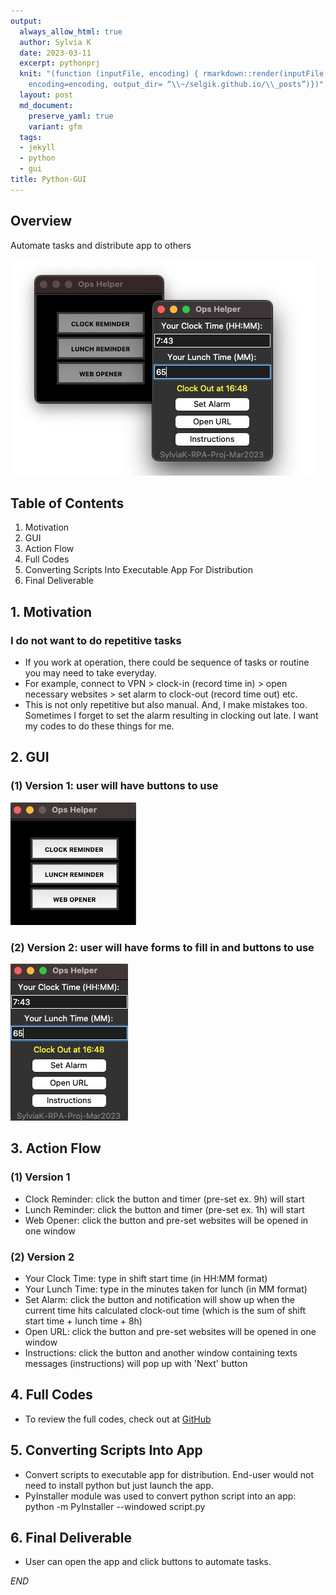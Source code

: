 ```yaml
---
output:
  always_allow_html: true
  author: Sylvia K
  date: 2023-03-11
  excerpt: pythonprj
  knit: "(function (inputFile, encoding) { rmarkdown::render(inputFile,
    encoding=encoding, output_dir= “\\~/selgik.github.io/\\_posts”)})"
  layout: post
  md_document:
    preserve_yaml: true
    variant: gfm
  tags:
  - jekyll
  - python
  - gui
title: Python-GUI
---
```

## Overview 
Automate tasks and distribute app to others  

![gui](/assets/images/gui-prj.png)

## Table of Contents
1. Motivation  
2. GUI  
3. Action Flow   
4. Full Codes
5. Converting Scripts Into Executable App For Distribution 
6. Final Deliverable

## 1. Motivation
### I do not want to do repetitive tasks  
- If you work at operation, there could be sequence of tasks or routine you may need to take everyday.  
- For example, connect to VPN > clock-in (record time in) > open necessary websites > set alarm to clock-out (record time out) etc.   
- This is not only repetitive but also manual. And, I make mistakes too. Sometimes I forget to set the alarm resulting in clocking out late. I want my codes to do these things for me.   

## 2. GUI
### (1) Version 1: user will have buttons to use  
![v1](/assets/images/v1.png)  
         
### (2) Version 2: user will have forms to fill in and buttons to use  
![v2](/assets/images/v2.png)  

## 3. Action Flow
### (1) Version 1
- Clock Reminder: click the button and timer (pre-set ex. 9h) will start   
- Lunch Reminder: click the button and timer (pre-set ex. 1h) will start  
- Web Opener: click the button and pre-set websites will be opened in one window  

### (2) Version 2  
- Your Clock Time: type in shift start time (in HH:MM format)  
- Your Lunch Time: type in the minutes taken for lunch (in MM format)  
- Set Alarm: click the button and notification will show up when the current time hits calculated clock-out time (which is the sum of shift start time + lunch time + 8h)  
- Open URL: click the button and pre-set websites will be opened in one window  
- Instructions: click the button and another window containing texts messages (instructions) will pop up with 'Next' button   

## 4. Full Codes
- To review the full codes, check out at [GitHub](https://github.com/selgik/RPA-project/tree/main/button-to-start)   

## 5. Converting Scripts Into App
- Convert scripts to executable app for distribution. End-user would not need to install python but just launch the app.
- PyInstaller module was used to convert python script into an app:
    python -m PyInstaller --windowed script.py  

## 6. Final Deliverable   
- User can open the app and click buttons to automate tasks.
 
*END* 
